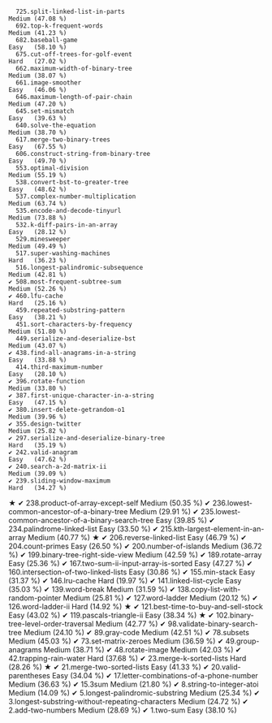       725.split-linked-list-in-parts                                   Medium (47.08 %)
      692.top-k-frequent-words                                         Medium (41.23 %)
      682.baseball-game                                                Easy   (58.10 %)
      675.cut-off-trees-for-golf-event                                 Hard   (27.02 %)
      662.maximum-width-of-binary-tree                                 Medium (38.07 %)
      661.image-smoother                                               Easy   (46.06 %)
      646.maximum-length-of-pair-chain                                 Medium (47.20 %)
      645.set-mismatch                                                 Easy   (39.63 %)
      640.solve-the-equation                                           Medium (38.70 %)
      617.merge-two-binary-trees                                       Easy   (67.55 %)
      606.construct-string-from-binary-tree                            Easy   (49.70 %)
      553.optimal-division                                             Medium (55.19 %)
      538.convert-bst-to-greater-tree                                  Easy   (48.62 %)
      537.complex-number-multiplication                                Medium (63.74 %)
      535.encode-and-decode-tinyurl                                    Medium (73.88 %)
      532.k-diff-pairs-in-an-array                                     Easy   (28.12 %)
      529.minesweeper                                                  Medium (49.49 %)
      517.super-washing-machines                                       Hard   (36.23 %)
      516.longest-palindromic-subsequence                              Medium (42.81 %)
    ✔ 508.most-frequent-subtree-sum                                    Medium (52.26 %)
    ✔ 460.lfu-cache                                                    Hard   (25.16 %)
      459.repeated-substring-pattern                                   Easy   (38.21 %)
      451.sort-characters-by-frequency                                 Medium (51.80 %)
      449.serialize-and-deserialize-bst                                Medium (43.07 %)
    ✔ 438.find-all-anagrams-in-a-string                                Easy   (33.88 %)
      414.third-maximum-number                                         Easy   (28.10 %)
    ✔ 396.rotate-function                                              Medium (33.80 %)
    ✔ 387.first-unique-character-in-a-string                           Easy   (47.15 %)
    ✔ 380.insert-delete-getrandom-o1                                   Medium (39.96 %)
    ✔ 355.design-twitter                                               Medium (25.82 %)
    ✔ 297.serialize-and-deserialize-binary-tree                        Hard   (35.19 %)
    ✔ 242.valid-anagram                                                Easy   (47.62 %)
    ✔ 240.search-a-2d-matrix-ii                                        Medium (39.09 %)
    ✔ 239.sliding-window-maximum                                       Hard   (34.27 %)
★   ✔ 238.product-of-array-except-self                                 Medium (50.35 %)
    ✔ 236.lowest-common-ancestor-of-a-binary-tree                      Medium (29.91 %)
    ✔ 235.lowest-common-ancestor-of-a-binary-search-tree               Easy   (39.85 %)
    ✔ 234.palindrome-linked-list                                       Easy   (33.50 %)
    ✔ 215.kth-largest-element-in-an-array                              Medium (40.77 %)
★   ✔ 206.reverse-linked-list                                          Easy   (46.79 %)
    ✔ 204.count-primes                                                 Easy   (26.50 %)
    ✔ 200.number-of-islands                                            Medium (36.72 %)
    ✔ 199.binary-tree-right-side-view                                  Medium (42.59 %)
    ✔ 189.rotate-array                                                 Easy   (25.36 %)
    ✔ 167.two-sum-ii-input-array-is-sorted                             Easy   (47.27 %)
    ✔ 160.intersection-of-two-linked-lists                             Easy   (30.86 %)
    ✔ 155.min-stack                                                    Easy   (31.37 %)
    ✔ 146.lru-cache                                                    Hard   (19.97 %)
    ✔ 141.linked-list-cycle                                            Easy   (35.03 %)
    ✔ 139.word-break                                                   Medium (31.59 %)
    ✔ 138.copy-list-with-random-pointer                                Medium (25.81 %)
    ✔ 127.word-ladder                                                  Medium (20.12 %)
    ✔ 126.word-ladder-ii                                               Hard   (14.92 %)
★   ✔ 121.best-time-to-buy-and-sell-stock                              Easy   (43.02 %)
    ✔ 119.pascals-triangle-ii                                          Easy   (38.34 %)
★   ✔ 102.binary-tree-level-order-traversal                            Medium (42.77 %)
    ✔  98.validate-binary-search-tree                                  Medium (24.10 %)
    ✔  89.gray-code                                                    Medium (42.51 %)
    ✔  78.subsets                                                      Medium (45.03 %)
    ✔  73.set-matrix-zeroes                                            Medium (36.59 %)
    ✔  49.group-anagrams                                               Medium (38.71 %)
    ✔  48.rotate-image                                                 Medium (42.03 %)
    ✔  42.trapping-rain-water                                          Hard   (37.68 %)
    ✔  23.merge-k-sorted-lists                                         Hard   (28.26 %)
★   ✔  21.merge-two-sorted-lists                                       Easy   (41.33 %)
    ✔  20.valid-parentheses                                            Easy   (34.04 %)
    ✔  17.letter-combinations-of-a-phone-number                        Medium (36.63 %)
    ✔  15.3sum                                                         Medium (21.80 %)
    ✔   8.string-to-integer-atoi                                       Medium (14.09 %)
    ✔   5.longest-palindromic-substring                                Medium (25.34 %)
    ✔   3.longest-substring-without-repeating-characters               Medium (24.72 %)
    ✔   2.add-two-numbers                                              Medium (28.69 %)
    ✔   1.two-sum                                                      Easy   (38.10 %)
